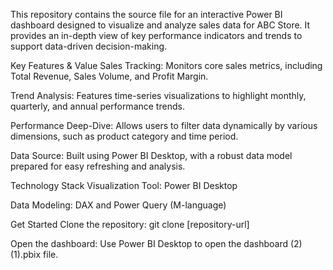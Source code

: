 This repository contains the source file for an interactive Power BI dashboard designed to visualize and analyze sales data for ABC Store. It provides an in-depth view of key performance indicators and trends to support data-driven decision-making.

Key Features & Value
Sales Tracking: Monitors core sales metrics, including Total Revenue, Sales Volume, and Profit Margin.

Trend Analysis: Features time-series visualizations to highlight monthly, quarterly, and annual performance trends.

Performance Deep-Dive: Allows users to filter data dynamically by various dimensions, such as product category and time period.

Data Source: Built using Power BI Desktop, with a robust data model prepared for easy refreshing and analysis.

Technology Stack
Visualization Tool: Power BI Desktop

Data Modeling: DAX and Power Query (M-language)

Get Started
Clone the repository: git clone [repository-url]

Open the dashboard: Use Power BI Desktop to open the dashboard (2) (1).pbix file.

